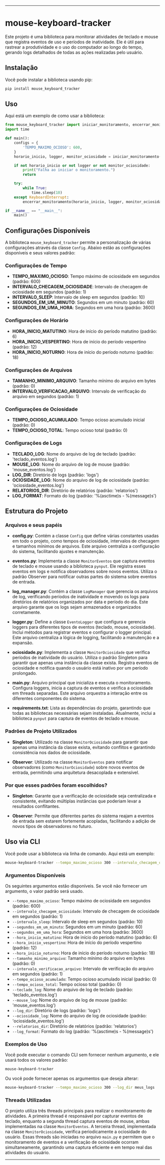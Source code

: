 
---

# mouse-keyboard-tracker

Este projeto é uma biblioteca para monitorar atividades de teclado e mouse que registra eventos de uso e períodos de inatividade. Ele é útil para rastrear a produtividade e o uso do computador ao longo do tempo, gerando logs detalhados de todas as ações realizadas pelo usuário.

## Instalação

Você pode instalar a biblioteca usando pip:

```bash
pip install mouse_keyboard_tracker
```

## Uso

Aqui está um exemplo de como usar a biblioteca:

```python
from mouse_keyboard_tracker import iniciar_monitoramento, encerrar_monitoramento
import time

def main():
    configs = {
        'TEMPO_MAXIMO_OCIOSO': 600,
    }
    horario_inicio, logger, monitor_ociosidade = iniciar_monitoramento(configs=configs)

    if not horario_inicio or not logger or not monitor_ociosidade:
        print("Falha ao iniciar o monitoramento.")
        return

    try:
        while True:
            time.sleep(10)
    except KeyboardInterrupt:
        encerrar_monitoramento(horario_inicio, logger, monitor_ociosidade)

if __name__ == "__main__":
    main()
```

## Configurações Disponíveis

A biblioteca `mouse_keyboard_tracker` permite a personalização de várias configurações através da classe `Config`. Abaixo estão as configurações disponíveis e seus valores padrão:

### Configurações de Tempo

- **TEMPO_MAXIMO_OCIOSO**: Tempo máximo de ociosidade em segundos (padrão: 600)
- **INTERVALO_CHECAGEM_OCIOSIDADE**: Intervalo de checagem de ociosidade em segundos (padrão: 1)
- **INTERVALO_SLEEP**: Intervalo de sleep em segundos (padrão: 10)
- **SEGUNDOS_EM_UM_MINUTO**: Segundos em um minuto (padrão: 60)
- **SEGUNDOS_EM_UMA_HORA**: Segundos em uma hora (padrão: 3600)

### Configurações de Horário

- **HORA_INICIO_MATUTINO**: Hora de início do período matutino (padrão: 6)
- **HORA_INICIO_VESPERTINO**: Hora de início do período vespertino (padrão: 12)
- **HORA_INICIO_NOTURNO**: Hora de início do período noturno (padrão: 18)

### Configurações de Arquivos

- **TAMANHO_MINIMO_ARQUIVO**: Tamanho mínimo do arquivo em bytes (padrão: 0)
- **INTERVALO_VERIFICACAO_ARQUIVO**: Intervalo de verificação do arquivo em segundos (padrão: 1)

### Configurações de Ociosidade

- **TEMPO_OCIOSO_ACUMULADO**: Tempo ocioso acumulado inicial (padrão: 0)
- **TEMPO_OCIOSO_TOTAL**: Tempo ocioso total (padrão: 0)

### Configurações de Logs

- **TECLADO_LOG**: Nome do arquivo de log de teclado (padrão: 'teclado_eventos.log')
- **MOUSE_LOG**: Nome do arquivo de log de mouse (padrão: 'mouse_eventos.log')
- **LOG_DIR**: Diretório de logs (padrão: 'logs')
- **OCIOSIDADE_LOG**: Nome do arquivo de log de ociosidade (padrão: 'ociosidade_eventos.log')
- **RELATORIOS_DIR**: Diretório de relatórios (padrão: 'relatorios')
- **LOG_FORMAT**: Formato do log (padrão: '%(asctime)s - %(message)s')

## Estrutura do Projeto

### Arquivos e seus papéis

- **config.py**: Contém a classe `Config` que define várias constantes usadas em todo o projeto, como tempos de ociosidade, intervalos de checagem e tamanhos mínimos de arquivos. Este arquivo centraliza a configuração do sistema, facilitando ajustes e manutenção.

- **eventos.py**: Implementa a classe `MonitorEventos` que captura eventos de teclado e mouse usando a biblioteca `pynput`. Ele registra esses eventos em logs e notifica observadores sobre novos eventos. Utiliza o padrão Observer para notificar outras partes do sistema sobre eventos de entrada.

- **log_manager.py**: Contém a classe `LogManager` que gerencia os arquivos de log, verificando períodos de inatividade e movendo os logs para diretórios de relatórios organizados por data e período do dia. Este arquivo garante que os logs sejam armazenados e organizados corretamente.

- **logger.py**: Define a classe `EventoLogger` que configura e gerencia loggers para diferentes tipos de eventos (teclado, mouse, ociosidade). Inclui métodos para registrar eventos e configurar o logger principal. Este arquivo centraliza a lógica de logging, facilitando a manutenção e a expansão.

- **ociosidade.py**: Implementa a classe `MonitorOciosidade` que verifica períodos de inatividade do usuário. Utiliza o padrão Singleton para garantir que apenas uma instância da classe exista. Registra eventos de ociosidade e notifica quando o usuário está inativo por um período prolongado.

- **main.py**: Arquivo principal que inicializa e executa o monitoramento. Configura loggers, inicia a captura de eventos e verifica a ociosidade em threads separadas. Este arquivo orquestra a interação entre os diferentes componentes do sistema.

- **requirements.txt**: Lista as dependências do projeto, garantindo que todas as bibliotecas necessárias sejam instaladas. Atualmente, inclui a biblioteca `pynput` para captura de eventos de teclado e mouse.

### Padrões de Projeto Utilizados

- **Singleton**: Utilizado na classe `MonitorOciosidade` para garantir que apenas uma instância da classe exista, evitando conflitos e garantindo consistência nos dados de ociosidade.

- **Observer**: Utilizado na classe `MonitorEventos` para notificar observadores (como `MonitorOciosidade`) sobre novos eventos de entrada, permitindo uma arquitetura desacoplada e extensível.

### Por que esses padrões foram escolhidos?

- **Singleton**: Garante que a verificação de ociosidade seja centralizada e consistente, evitando múltiplas instâncias que poderiam levar a resultados conflitantes.

- **Observer**: Permite que diferentes partes do sistema reajam a eventos de entrada sem estarem fortemente acopladas, facilitando a adição de novos tipos de observadores no futuro.

## Uso via CLI

Você pode usar a biblioteca via linha de comando. Aqui está um exemplo:

```bash
mouse-keyboard-tracker --tempo_maximo_ocioso 300 --intervalo_checagem_ociosidade 2 --log_dir meus_logs
```

### Argumentos Disponíveis

Os seguintes argumentos estão disponíveis. Se você não fornecer um argumento, o valor padrão será usado.

- `--tempo_maximo_ocioso`: Tempo máximo de ociosidade em segundos (padrão: 600)
- `--intervalo_checagem_ociosidade`: Intervalo de checagem de ociosidade em segundos (padrão: 1)
- `--intervalo_sleep`: Intervalo de sleep em segundos (padrão: 10)
- `--segundos_em_um_minuto`: Segundos em um minuto (padrão: 60)
- `--segundos_em_uma_hora`: Segundos em uma hora (padrão: 3600)
- `--hora_inicio_matutino`: Hora de início do período matutino (padrão: 6)
- `--hora_inicio_vespertino`: Hora de início do período vespertino (padrão: 12)
- `--hora_inicio_noturno`: Hora de início do período noturno (padrão: 18)
- `--tamanho_minimo_arquivo`: Tamanho mínimo do arquivo em bytes (padrão: 0)
- `--intervalo_verificacao_arquivo`: Intervalo de verificação do arquivo em segundos (padrão: 1)
- `--tempo_ocioso_acumulado`: Tempo ocioso acumulado inicial (padrão: 0)
- `--tempo_ocioso_total`: Tempo ocioso total (padrão: 0)
- `--teclado_log`: Nome do arquivo de log de teclado (padrão: 'teclado_eventos.log')
- `--mouse_log`: Nome do arquivo de log de mouse (padrão: 'mouse_eventos.log')
- `--log_dir`: Diretório de logs (padrão: 'logs')
- `--ociosidade_log`: Nome do arquivo de log de ociosidade (padrão: 'ociosidade_eventos.log')
- `--relatorios_dir`: Diretório de relatórios (padrão: 'relatorios')
- `--log_format`: Formato do log (padrão: '%(asctime)s - %(message)s')

### Exemplos de Uso

Você pode executar o comando CLI sem fornecer nenhum argumento, e ele usará todos os valores padrão:

```bash
mouse-keyboard-tracker
```

Ou você pode fornecer apenas os argumentos que deseja alterar:

```bash
mouse-keyboard-tracker --tempo_maximo_ocioso 300 --log_dir meus_logs
```

### Threads Utilizadas

O projeto utiliza três threads principais para realizar o monitoramento de atividades. A primeira thread é responsável por capturar eventos de teclado, enquanto a segunda thread captura eventos de mouse, ambas implementadas na classe `MonitorEventos`. A terceira thread, implementada na classe `MonitorOciosidade`, verifica periodicamente a ociosidade do usuário. Essas threads são iniciadas no arquivo `main.py` e permitem que o monitoramento de eventos e a verificação de ociosidade ocorram simultaneamente, garantindo uma captura eficiente e em tempo real das atividades do usuário.

---
